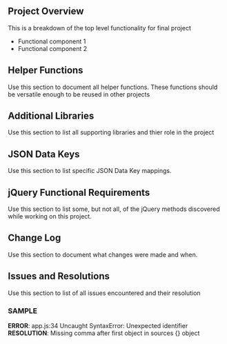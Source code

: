 ## Project Overview

This is a breakdown of the top level functionality for final project

* Functional component 1
* Functional component 2

## Helper Functions
 Use this section to document all helper functions. These functions should be versatile enough to be reused in other projects

## Additional Libraries
 Use this section to list all supporting libraries and thier role in the project

## JSON Data Keys
 Use this section to list specific JSON Data Key mappings.  

## jQuery Functional Requirements
 Use this section to list some, but not all, of the jQuery methods discovered while working on this project.

## Change Log
 Use this section to document what changes were made and when.

## Issues and Resolutions
 Use this section to list of all issues encountered and their resolution

### SAMPLE
**ERROR**: app.js:34 Uncaught SyntaxError: Unexpected identifier                                
**RESOLUTION**: Missing comma after first object in sources {} object
